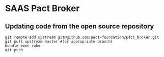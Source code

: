 # SAAS Pact Broker

## Updating code from the open source repository

    git remote add upstream git@github.com:pact-foundation/pact_broker.git
    git pull upstream master #(or appropriate branch)
    bundle exec rake
    git push
